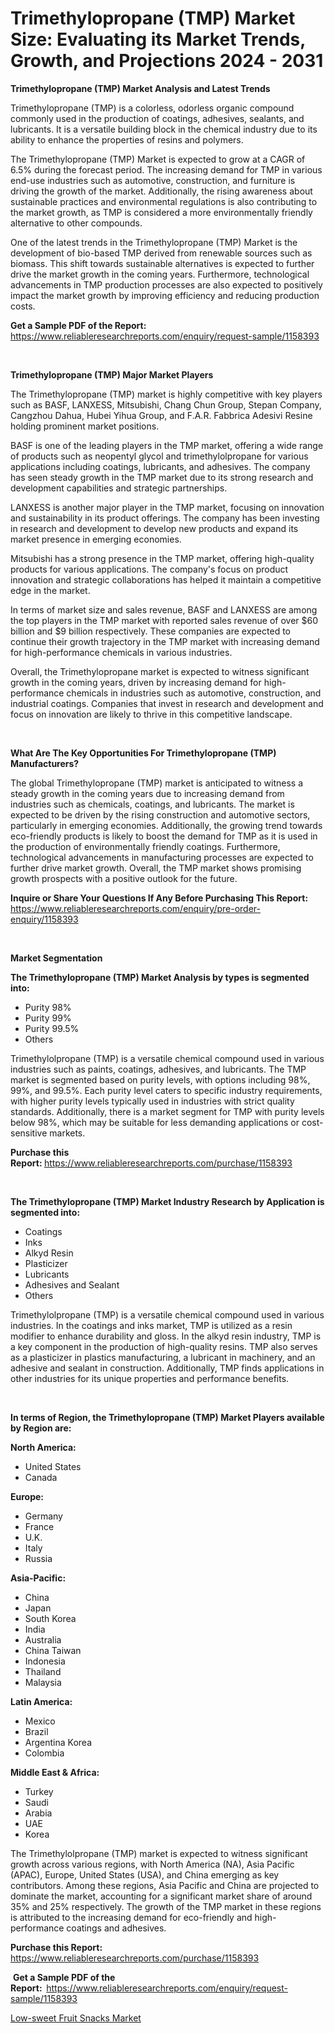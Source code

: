 <p><h1>Trimethylopropane (TMP) Market Size: Evaluating its Market Trends, Growth, and Projections 2024 - 2031</h1></p><p><strong>Trimethylopropane (TMP) Market Analysis and Latest Trends</strong></p>
<p><p>Trimethylopropane (TMP) is a colorless, odorless organic compound commonly used in the production of coatings, adhesives, sealants, and lubricants. It is a versatile building block in the chemical industry due to its ability to enhance the properties of resins and polymers.</p><p>The Trimethylopropane (TMP) Market is expected to grow at a CAGR of 6.5% during the forecast period. The increasing demand for TMP in various end-use industries such as automotive, construction, and furniture is driving the growth of the market. Additionally, the rising awareness about sustainable practices and environmental regulations is also contributing to the market growth, as TMP is considered a more environmentally friendly alternative to other compounds.</p><p>One of the latest trends in the Trimethylopropane (TMP) Market is the development of bio-based TMP derived from renewable sources such as biomass. This shift towards sustainable alternatives is expected to further drive the market growth in the coming years. Furthermore, technological advancements in TMP production processes are also expected to positively impact the market growth by improving efficiency and reducing production costs.</p></p>
<p><strong>Get a Sample PDF of the Report:&nbsp;</strong> <a href="https://www.reliableresearchreports.com/enquiry/request-sample/1158393">https://www.reliableresearchreports.com/enquiry/request-sample/1158393</a></p>
<p>&nbsp;</p>
<p><strong>Trimethylopropane (TMP) Major Market Players</strong></p>
<p><p>The Trimethylopropane (TMP) market is highly competitive with key players such as BASF, LANXESS, Mitsubishi, Chang Chun Group, Stepan Company, Cangzhou Dahua, Hubei Yihua Group, and F.A.R. Fabbrica Adesivi Resine holding prominent market positions.</p><p>BASF is one of the leading players in the TMP market, offering a wide range of products such as neopentyl glycol and trimethylolpropane for various applications including coatings, lubricants, and adhesives. The company has seen steady growth in the TMP market due to its strong research and development capabilities and strategic partnerships.</p><p>LANXESS is another major player in the TMP market, focusing on innovation and sustainability in its product offerings. The company has been investing in research and development to develop new products and expand its market presence in emerging economies.</p><p>Mitsubishi has a strong presence in the TMP market, offering high-quality products for various applications. The company's focus on product innovation and strategic collaborations has helped it maintain a competitive edge in the market.</p><p>In terms of market size and sales revenue, BASF and LANXESS are among the top players in the TMP market with reported sales revenue of over $60 billion and $9 billion respectively. These companies are expected to continue their growth trajectory in the TMP market with increasing demand for high-performance chemicals in various industries.</p><p>Overall, the Trimethylopropane market is expected to witness significant growth in the coming years, driven by increasing demand for high-performance chemicals in industries such as automotive, construction, and industrial coatings. Companies that invest in research and development and focus on innovation are likely to thrive in this competitive landscape.</p></p>
<p>&nbsp;</p>
<p><strong>What Are The Key Opportunities For Trimethylopropane (TMP) Manufacturers?</strong></p>
<p><p>The global Trimethylopropane (TMP) market is anticipated to witness a steady growth in the coming years due to increasing demand from industries such as chemicals, coatings, and lubricants. The market is expected to be driven by the rising construction and automotive sectors, particularly in emerging economies. Additionally, the growing trend towards eco-friendly products is likely to boost the demand for TMP as it is used in the production of environmentally friendly coatings. Furthermore, technological advancements in manufacturing processes are expected to further drive market growth. Overall, the TMP market shows promising growth prospects with a positive outlook for the future.</p></p>
<p><strong>Inquire or Share Your Questions If Any Before Purchasing This Report:</strong> <a href="https://www.reliableresearchreports.com/enquiry/pre-order-enquiry/1158393">https://www.reliableresearchreports.com/enquiry/pre-order-enquiry/1158393</a></p>
<p>&nbsp;</p>
<p><strong>Market Segmentation</strong></p>
<p><strong>The Trimethylopropane (TMP) Market Analysis by types is segmented into:</strong></p>
<p><ul><li>Purity 98%</li><li>Purity 99%</li><li>Purity 99.5%</li><li>Others</li></ul></p>
<p><p>Trimethylolpropane (TMP) is a versatile chemical compound used in various industries such as paints, coatings, adhesives, and lubricants. The TMP market is segmented based on purity levels, with options including 98%, 99%, and 99.5%. Each purity level caters to specific industry requirements, with higher purity levels typically used in industries with strict quality standards. Additionally, there is a market segment for TMP with purity levels below 98%, which may be suitable for less demanding applications or cost-sensitive markets.</p></p>
<p><strong>Purchase this Report:&nbsp;</strong><a href="https://www.reliableresearchreports.com/purchase/1158393">https://www.reliableresearchreports.com/purchase/1158393</a></p>
<p>&nbsp;</p>
<p><strong>The Trimethylopropane (TMP) Market Industry Research by Application is segmented into:</strong></p>
<p><ul><li>Coatings</li><li>Inks</li><li>Alkyd Resin</li><li>Plasticizer</li><li>Lubricants</li><li>Adhesives and Sealant</li><li>Others</li></ul></p>
<p><p>Trimethylolpropane (TMP) is a versatile chemical compound used in various industries. In the coatings and inks market, TMP is utilized as a resin modifier to enhance durability and gloss. In the alkyd resin industry, TMP is a key component in the production of high-quality resins. TMP also serves as a plasticizer in plastics manufacturing, a lubricant in machinery, and an adhesive and sealant in construction. Additionally, TMP finds applications in other industries for its unique properties and performance benefits.</p></p>
<p>&nbsp;</p>
<p><strong>In terms of Region, the Trimethylopropane (TMP) Market Players available by Region are:</strong></p>
<p>
    <p> <strong> North America: </strong>
        <ul>
            <li>United States</li>
            <li>Canada</li>
        </ul>
        </p> 
    <p> <strong> Europe: </strong>
        <ul>
            <li>Germany</li>
            <li>France</li>
            <li>U.K.</li>
            <li>Italy</li>
            <li>Russia</li>
        </ul>
        </p> 
    <p> <strong> Asia-Pacific: </strong>
        <ul>
            <li>China</li>
            <li>Japan</li>
            <li>South Korea</li>
            <li>India</li>
            <li>Australia</li>
            <li>China Taiwan</li>
            <li>Indonesia</li>
            <li>Thailand</li>
            <li>Malaysia</li>
        </ul>
        </p> 
    <p> <strong> Latin America: </strong>
        <ul>
            <li>Mexico</li>
            <li>Brazil</li>
            <li>Argentina Korea</li>
            <li>Colombia</li>
        </ul>
        </p> 
    <p> <strong> Middle East & Africa: </strong>
        <ul>
            <li>Turkey</li>
            <li>Saudi</li>
            <li>Arabia</li>
            <li>UAE</li>
            <li>Korea</li>
        </ul>
    </p>
    </p>
<p><p>The Trimethylolpropane (TMP) market is expected to witness significant growth across various regions, with North America (NA), Asia Pacific (APAC), Europe, United States (USA), and China emerging as key contributors. Among these regions, Asia Pacific and China are projected to dominate the market, accounting for a significant market share of around 35% and 25% respectively. The growth of the TMP market in these regions is attributed to the increasing demand for eco-friendly and high-performance coatings and adhesives.</p></p>
<p><strong>Purchase this Report: </strong><a href="https://www.reliableresearchreports.com/purchase/1158393">https://www.reliableresearchreports.com/purchase/1158393</a></p>
<p>&nbsp;<strong>Get a Sample PDF of the Report:&nbsp;&nbsp;</strong><a href="https://www.reliableresearchreports.com/enquiry/request-sample/1158393">https://www.reliableresearchreports.com/enquiry/request-sample/1158393</a></p>
<p><strong></strong></p>
<p><p><a href="https://invited-way-688.notion.site/Low-sweet-Fruit-Snacks-Market-Size-Furnishes-Valuable-Information-Encompassing-Market-Share-Market--d95a3b4c8a644621a5a0a80fbe6a639b">Low-sweet Fruit Snacks Market</a></p></p>